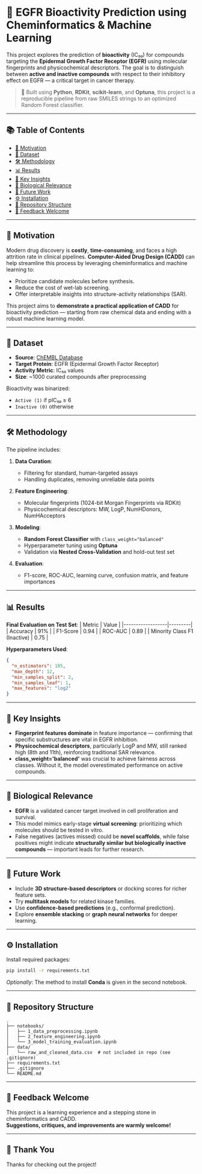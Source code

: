 # 🧬 EGFR Bioactivity Prediction using Cheminformatics & Machine Learning

This project explores the prediction of **bioactivity** (IC₅₀) for compounds targeting the **Epidermal Growth Factor Receptor (EGFR)** using molecular fingerprints and physicochemical descriptors. The goal is to distinguish between **active and inactive compounds** with respect to their inhibitory effect on EGFR — a critical target in cancer therapy.

> 🚀 Built using **Python**, **RDKit**, **scikit-learn**, and **Optuna**, this project is a reproducible pipeline from raw SMILES strings to an optimized Random Forest classifier.

---

## 📚 Table of Contents

- [📍 Motivation](#-motivation)
- [🧪 Dataset](#-dataset)
- [🛠️ Methodology](#️-methodology)
- [📊 Results](#-results)
- [🧠 Key Insights](#-key-insights)
- [🧬 Biological Relevance](#-biological-relevance)
- [🔮 Future Work](#-future-work)
- [⚙️ Installation](#️-installation)
- [📁 Repository Structure](#-repository-structure)
- [🤝 Feedback Welcome](#-feedback-welcome)

---

## 📍 Motivation

Modern drug discovery is **costly**, **time-consuming**, and faces a high attrition rate in clinical pipelines. **Computer-Aided Drug Design (CADD)** can help streamline this process by leveraging cheminformatics and machine learning to:

- Prioritize candidate molecules before synthesis.
- Reduce the cost of wet-lab screening.
- Offer interpretable insights into structure-activity relationships (SAR).

This project aims to **demonstrate a practical application of CADD** for bioactivity prediction — starting from raw chemical data and ending with a robust machine learning model.

---

## 🧪 Dataset

- **Source**: [ChEMBL Database](https://www.ebi.ac.uk/chembl/)
- **Target Protein**: EGFR (Epidermal Growth Factor Receptor)
- **Activity Metric**: IC₅₀ values
- **Size**: ~1000 curated compounds after preprocessing

Bioactivity was binarized:
- `Active (1)` if pIC₅₀ ≥ 6
- `Inactive (0)` otherwise

---

## 🛠️ Methodology

The pipeline includes:

1. **Data Curation**:
   - Filtering for standard, human-targeted assays
   - Handling duplicates, removing unreliable data points

2. **Feature Engineering**:
   - Molecular fingerprints (1024-bit Morgan Fingerprints via RDKit)
   - Physicochemical descriptors: MW, LogP, NumHDonors, NumHAcceptors

3. **Modeling**:
   - **Random Forest Classifier** with `class_weight="balanced"`
   - Hyperparameter tuning using **Optuna**
   - Validation via **Nested Cross-Validation** and hold-out test set

4. **Evaluation**:
   - F1-score, ROC-AUC, learning curve, confusion matrix, and feature importances

---

## 📊 Results

**Final Evaluation on Test Set**:
| Metric           | Value   |
|------------------|---------|
| Accuracy         | 91%     |
| F1-Score         | 0.94    |
| ROC-AUC          | 0.89    |
| Minority Class F1 (Inactive) | 0.75 |

**Hyperparameters Used**:
```json
{
  "n_estimators": 105,
  "max_depth": 12,
  "min_samples_split": 2,
  "min_samples_leaf": 1,
  "max_features": "log2"
}
```

---

## 🧠 Key Insights

- **Fingerprint features dominate** in feature importance — confirming that specific substructures are vital in EGFR inhibition.
- **Physicochemical descriptors**, particularly LogP and MW, still ranked high (8th and 11th), reinforcing traditional SAR relevance.
- **class_weight='balanced'** was crucial to achieve fairness across classes. Without it, the model overestimated performance on active compounds.

---

## 🧬 Biological Relevance

- **EGFR** is a validated cancer target involved in cell proliferation and survival.
- This model mimics early-stage **virtual screening**: prioritizing which molecules should be tested in vitro.
- False negatives (actives missed) could be **novel scaffolds**, while false positives might indicate **structurally similar but biologically inactive compounds** — important leads for further research.

---

## 🔮 Future Work

- Include **3D structure-based descriptors** or docking scores for richer feature sets.
- Try **multitask models** for related kinase families.
- Use **confidence-based predictions** (e.g., conformal prediction).
- Explore **ensemble stacking** or **graph neural networks** for deeper learning.

---

## ⚙️ Installation

Install required packages:

```bash
pip install -r requirements.txt
```

*Optionally*: The method to install **Conda** is given in the second notebook.

---

## 📁 Repository Structure

```
.
├── notebooks/
│   ├── 1_data_preprocessing.ipynb
│   ├── 2_feature_engineering.ipynb
│   └── 3_model_training_evaluation.ipynb
├── data/
│   └── raw_and_cleaned_data.csv  # not included in repo (see .gitignore)
├── requirements.txt
├── .gitignore
└── README.md
```

---

## 🤝 Feedback Welcome

This project is a learning experience and a stepping stone in cheminformatics and CADD.  
**Suggestions, critiques, and improvements are warmly welcome!**

---

## 🙏 Thank You

Thanks for checking out the project! 

